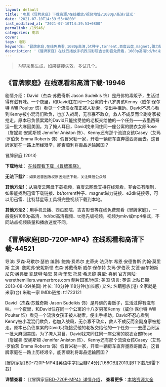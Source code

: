```yaml
---
layout: default
title: '电影《冒牌家庭》下载资源/在线播放/视频地址/1080p/高清/蓝光'
date: "2021-07-10T14:39:53+0800"
last_modified_at: "2021-07-10T14:39:53+0800"
permalink: /19946/
categories: 电影
cover:
tags: 电影
keywords: '冒牌家庭,在线免费看,1080p高清,bt种子,torrent,百度云盘,magnet,磁力链,迅雷下载资源'
description: '《冒牌家庭》在线云播放手机西瓜影院吉吉影音免费看，1080p高清bd/hd未删减完整版和tc抢先枪版，mkv/mp4格式，附带bt/torrent种子、magnet/磁力链、百度云盘、网盘资源迅雷下载链接'
---
```


>内容采集生成，如果链接失效，多试几个。


## 《冒牌家庭》在线观看和高清下载-19946

剧情介绍：David（杰森·苏戴奇斯 Jason Sudeikis 饰）是丹佛的毒贩子，生活过得有滋有味。一个夜里，和David住在同一个公寓的十八岁男孩Kenny（威尔·保尔特 Will Poulter 饰）看见一个流浪女孩正被人勒索，便出手相助。David不忍心看到Kenny被小混混们欺负，也加入战局，无奈寡不敌众，救人不成反而全副身家被抢走。原本已负债累累的David只能接受他的老板交给他的一个任务——去墨西哥运一批大麻回美国。为了掩人耳目，David找来同住同一座公寓的脱衣女郎Rose（詹妮弗·安妮斯顿 Jennifer Aniston 饰）、Kenny还有那个流浪女孩Casey（艾玛·罗伯茨 Emma Roberts 饰）假冒米勒一家，开着一辆房车直奔墨西哥而去。这冒牌家庭在一路上历经艰辛，能否顺利将毒品运输回国？


冒牌家庭 (2013)

**下载地址**： [在线观看下载 《冒牌家庭》](https://www.btbtdy.me/btdy/dy2080.html) 


**无法下载?**：`如果迅雷因版权原因无法下载，关注微信公众号 `

**其他方法1**：从百度云网盘下载视频，百度云网盘支持在线观看，非会员有限制，如果能找到迅雷下载链接、bt/torrent种子、magnet磁力链接、e2dk链接等，可以用迅雷、比特彗星等工具将完整视频下载到本地。

**其他方法2**：用手机云播、西瓜影院、吉吉影音等在线免费观看《冒牌家庭》，一般提供1080p高清、hd/bd高清视频、tc抢先版视频，视频为mkv或mp4格式，不同站点视频质量和播放速度不同。


## 《冒牌家庭[BD-720P-MP4》在线观看和高清下载-44521

导演: 罗森·马歇尔·瑟伯 编剧: 鲍勃·费希尔 史蒂夫·法贝尔 希恩·安德鲁斯 约翰·莫里斯 主演: 詹妮弗·安妮斯顿 杰森·苏戴奇斯 威尔·保尔特 艾玛·罗伯茨 艾德·赫尔姆斯 尼克·奥弗曼 凯瑟琳·哈恩 莫莉·奎恩 托莫·希思黎 类型: 喜剧 官方网站: werethemillers.warnerbros.com 制片国家/地区: 美国 语言: 英语 上映日期: 2013-08-09(美国) 片长: 110分钟 118分钟(加长版) 又名: 名瞒戆族(港) 全家就是米家(台) 米勒一家 IMDb链接: tt1723121

David（杰森·苏戴奇斯 Jason Sudeikis 饰）是丹佛的毒贩子，生活过得有滋有味。一个夜里，和David住在同一个公寓的十八岁男孩Kenny（威尔·保尔特 Will Poulter 饰）看见一个流浪女孩正被人勒索，便出手相助。David不忍心看到Kenny被小混混们欺负，也加入战局，无奈寡不敌众，救人不成反而全副身家被抢走。原本已负债累累的David只能接受他的老板交给他的一个任务——去墨西哥运一批大麻回美国。为了掩人耳目，David找来同住同一座公寓的脱衣女郎Rose（詹妮弗·安妮斯顿 Jennifer Aniston 饰）、Kenny还有那个流浪女孩Casey（艾玛·罗伯茨 Emma Roberts 饰）假冒米勒一家，开着一辆房车直奔墨西哥而去。这冒牌家庭在一路上历经艰辛，能否顺利将毒品运输回国？


[冒牌家庭[BD-720P-MP4][英语中字][豆瓣7.4分][1.68GB][2013][BT下载/迅雷下载]

**详情查看**： [《冒牌家庭[BD-720P-MP4》详情介绍](/movie/44521/)， **查看更多**：[本站资源大全](/movie/t/all/)

